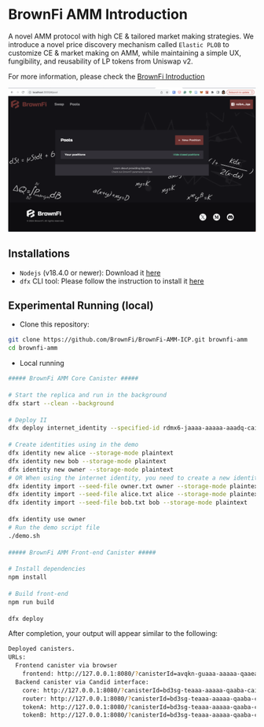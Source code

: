# BrownFi AMM Introduction

A novel AMM protocol with high CE & tailored market making strategies. We introduce a novel price discovery mechanism called `Elastic PLOB` to customize CE & market making on AMM, while maintaining a simple UX, fungibility, and reusability of LP tokens from Uniswap v2.

For more information, please check the [BrownFi Introduction](https://github.com/BrownFi/BrownFi-AMM-ICP/blob/main/BrownFi.md)

![ui](./images/docs/ui.png)

## Installations

- `Nodejs` (v18.4.0 or newer): Download it [here](https://nodejs.org/en/download)
- `dfx` CLI tool: Please follow the instruction to install it [here](https://internetcomputer.org/docs/current/developer-docs/getting-started/install/)

## Experimental Running (local)

- Clone this repository:

```bash
git clone https://github.com/BrownFi/BrownFi-AMM-ICP.git brownfi-amm
cd brownfi-amm
```

- Local running

```bash
##### BrownFi AMM Core Canister #####

# Start the replica and run in the background
dfx start --clean --background

# Deploy II
dfx deploy internet_identity --specified-id rdmx6-jaaaa-aaaaa-aaadq-cai

# Create identities using in the demo
dfx identity new alice --storage-mode plaintext
dfx identity new bob --storage-mode plaintext
dfx identity new owner --storage-mode plaintext
# OR When using the internet identity, you need to create a new identity for the canister
dfx identity import --seed-file owner.txt owner --storage-mode plaintext
dfx identity import --seed-file alice.txt alice --storage-mode plaintext
dfx identity import --seed-file bob.txt bob --storage-mode plaintext

dfx identity use owner
# Run the demo script file
./demo.sh

##### BrownFi AMM Front-end Canister #####

# Install dependencies 
npm install

# Build front-end
npm run build

dfx deploy
```

After completion, your output will appear similar to the following:

```bash
Deployed canisters.
URLs:
  Frontend canister via browser
    frontend: http://127.0.0.1:8080/?canisterId=avqkn-guaaa-aaaaa-qaaea-cai
  Backend canister via Candid interface:
    core: http://127.0.0.1:8080/?canisterId=bd3sg-teaaa-aaaaa-qaaba-cai&id=be2us-64aaa-aaaaa-qaabq-cai
    router: http://127.0.0.1:8080/?canisterId=bd3sg-teaaa-aaaaa-qaaba-cai&id=bkyz2-fmaaa-aaaaa-qaaaq-cai
    tokenA: http://127.0.0.1:8080/?canisterId=bd3sg-teaaa-aaaaa-qaaba-cai&id=br5f7-7uaaa-aaaaa-qaaca-cai
    tokenB: http://127.0.0.1:8080/?canisterId=bd3sg-teaaa-aaaaa-qaaba-cai&id=bw4dl-smaaa-aaaaa-qaacq-cai
```

